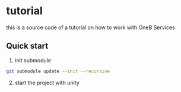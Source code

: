 # tutorial
this is a source code of a tutorial on how to work with OneB Services

## Quick start 
1. init submodule 
```bash
git submodule update --init --recursive
```
2. start the project with unity
